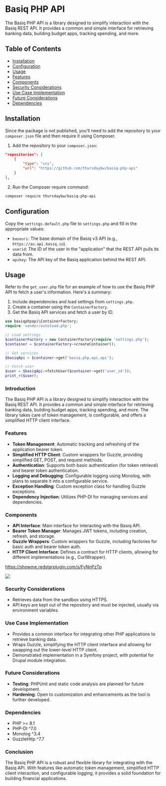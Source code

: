 # Basiq PHP API

The Basiq PHP API is a library designed to simplify interaction with the Basiq REST API. It provides a common and simple interface for retrieving banking data, building budget apps, tracking spending, and more.

## Table of Contents
- [Installation](#installation)
- [Configuration](#configuration)
- [Usage](#usage)
- [Features](#features)
- [Components](#components)
- [Security Considerations](#security-considerations)
- [Use Case Implementation](#use-case-implementation)
- [Future Considerations](#future-considerations)
- [Dependencies](#dependencies)

## Installation

Since the package is not published, you'll need to add the repository to your `composer.json` file and then require it using Composer.

1. Add the repository to your `composer.json`:

```json
"repositories": [
    {
        "type": "vcs",
        "url": "https://github.com/thursdaybw/basiq-php-api"
    }
],
```

2. Run the Composer require command:

```bash
composer require thursdaybw/basiq-php-api
```

## Configuration

Copy the `settings.default.php` file to `settings.php` and fill in the appropriate values:

- `baseuri`: The base domain of the Basiq v3 API (e.g., `https://au.api.basiq.io`).
- `userid`: The ID of the user in the "application" that the REST API pulls its data from.
- `apikey`: The API key of the Basiq application behind the REST API.

## Usage

Refer to the `get_user.php` file for an example of how to use the Basiq PHP API to fetch a user's information. Here's a summary:

1. Include dependencies and load settings from `settings.php`.
2. Create a container using the `ContainerFactory`.
3. Get the Basiq API services and fetch a user by ID.

```php
use basiqphpapi\ContainerFactory;
require 'vendor/autoload.php';

// Load settings
$containerFactory = new ContainerFactory(require 'settings.php');
$container = $containerFactory->createContainer();

// Get services
$basiqApi = $container->get('basiq.php.api.api');

// Fetch user
$user = $basiqApi->fetchUser($container->get('user_id'));
print_r($user);
```

### Introduction
The Basiq PHP API is a library designed to simplify interaction with the Basiq REST API. It provides a common and simple interface for retrieving banking data, building budget apps, tracking spending, and more. The library takes care of token management, is configurable, and offers a simplified HTTP client interface.

### Features
- **Token Management**: Automatic tracking and refreshing of the application bearer token.
- **Simplified HTTP Client**: Custom wrappers for Guzzle, providing simplified GET, POST, and request methods.
- **Authentication**: Supports both basic authentication (for token retrieval) and bearer token authentication.
- **Logging and Debugging**: Configurable logging using Monolog, with plans to separate it into a configurable service.
- **Exception Handling**: Custom exception class for handling Guzzle exceptions.
- **Dependency Injection**: Utilizes PHP-DI for managing services and dependencies.

### Components
- **API Interface**: Main interface for interacting with the Basiq API.
- **Bearer Token Manager**: Manages JWT tokens, including creation, refresh, and storage.
- **Guzzle Wrappers**: Custom wrappers for Guzzle, including factories for basic auth and bearer token auth.
- **HTTP Client Interface**: Defines a contract for HTTP clients, allowing for different implementations (e.g., CurlWrapper).

https://showme.redstarplugin.com/s/FyNnPzTp

[![](https://mermaid.ink/img/pako:eNqNkstuwjAQRX9l5BVI8ANZVMoLCvSlQiWkhMUoGYhFYkeOoxYh_r0TO12wQOrOnnPnXo_tqyh0SSIQJ4NtBbskVwBhFmtlUSoyB5jPnyDKwo_VYUCR28dZLiJCQ2anz6QgriUpmwsniZ0kyTx6RlXW7DOQxJGUm09kHZ5MYXQwhFZqNYNPOhrqKqlOo1_qupZDJHayCHtb-Tz4lrYCPhls6DKKl068YbH35XRIf1ppLpCgxTvLBasWsiaIsahoRAuHXv5lsGeVZ2N5_9jX38rKz_7VkZlMR7JyZM1kvX1_4_m7VquO_HSD8i9YzERDpkFZ8ntdh9Zc2Ioajgh4WaI55yJXN9Zhb_X2ogoRWNPTTPRtiZYSifzMzX0xLaXVRgRHrDsuktu--k_h_sbtF4Ptq-A?type=png)](https://mermaid.live/edit#pako:eNqNkstuwjAQRX9l5BVI8ANZVMoLCvSlQiWkhMUoGYhFYkeOoxYh_r0TO12wQOrOnnPnXo_tqyh0SSIQJ4NtBbskVwBhFmtlUSoyB5jPnyDKwo_VYUCR28dZLiJCQ2anz6QgriUpmwsniZ0kyTx6RlXW7DOQxJGUm09kHZ5MYXQwhFZqNYNPOhrqKqlOo1_qupZDJHayCHtb-Tz4lrYCPhls6DKKl068YbH35XRIf1ppLpCgxTvLBasWsiaIsahoRAuHXv5lsGeVZ2N5_9jX38rKz_7VkZlMR7JyZM1kvX1_4_m7VquO_HSD8i9YzERDpkFZ8ntdh9Zc2Ioajgh4WaI55yJXN9Zhb_X2ogoRWNPTTPRtiZYSifzMzX0xLaXVRgRHrDsuktu--k_h_sbtF4Ptq-A)

### Security Considerations
- Retrieves data from the sandbox using HTTPS.
- API keys are kept out of the repository and must be injected, usually via environment variables.

### Use Case Implementation
- Provides a common interface for integrating other PHP applications to retrieve banking data.
- Wraps Guzzle, simplifying the HTTP client interface and allowing for swapping out the lower-level HTTP client.
- Demonstrated implementation in a Symfony project, with potential for Drupal module integration.

### Future Considerations
- **Testing**: PHPUnit and static code analysis are planned for future development.
- **Hardening**: Open to customization and enhancements as the tool is further developed.

### Dependencies
- PHP >= 8.1
- PHP-DI ^7.0
- Monolog ^3.4
- GuzzleHttp ^7.7

### Conclusion
The Basiq PHP API is a robust and flexible library for integrating with the Basiq API. With features like automatic token management, simplified HTTP client interaction, and configurable logging, it provides a solid foundation for building financial applications.

